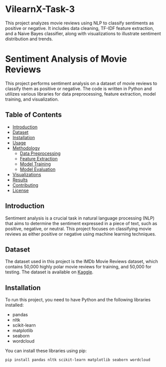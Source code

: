 # VilearnX-Task-3
This project analyzes movie reviews using NLP to classify sentiments as positive or negative. It includes data cleaning, TF-IDF feature extraction, and a Naive Bayes classifier, along with visualizations to illustrate sentiment distribution and trends.


# Sentiment Analysis of Movie Reviews

This project performs sentiment analysis on a dataset of movie reviews to classify them as positive or negative. The code is written in Python and utilizes various libraries for data preprocessing, feature extraction, model training, and visualization.

## Table of Contents
- [Introduction](#introduction)
- [Dataset](#dataset)
- [Installation](#installation)
- [Usage](#usage)
- [Methodology](#methodology)
  - [Data Preprocessing](#data-preprocessing)
  - [Feature Extraction](#feature-extraction)
  - [Model Training](#model-training)
  - [Model Evaluation](#model-evaluation)
- [Visualizations](#visualizations)
- [Results](#results)
- [Contributing](#contributing)
- [License](#license)

## Introduction
Sentiment analysis is a crucial task in natural language processing (NLP) that aims to determine the sentiment expressed in a piece of text, such as positive, negative, or neutral. This project focuses on classifying movie reviews as either positive or negative using machine learning techniques.

## Dataset
The dataset used in this project is the IMDb Movie Reviews dataset, which contains 50,000 highly polar movie reviews for training, and 50,000 for testing. The dataset is available on [Kaggle](https://www.kaggle.com/datasets/lakshmi25npathi/imdb-dataset-of-50k-movie-reviews).

## Installation
To run this project, you need to have Python and the following libraries installed:
- pandas
- nltk
- scikit-learn
- matplotlib
- seaborn
- wordcloud

You can install these libraries using pip:
```bash
pip install pandas nltk scikit-learn matplotlib seaborn wordcloud
